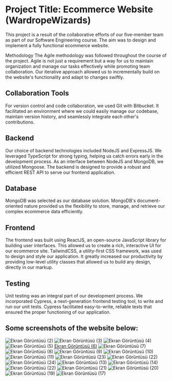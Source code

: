 # Project Title: Ecommerce Website (WardropeWizards)
This project is a result of the collaborative efforts of our five-member team as part of our Software Engineering course. The aim was to design and implement a fully functional ecommerce website.

Methodology
The Agile methodology was followed throughout the course of the project. Agile is not just a requirement but a way for us to maintain organization and manage our tasks effectively while promoting team collaboration. Our iterative approach allowed us to incrementally build on the website's functionality and adapt to changes swiftly.

## Collaboration Tools
For version control and code collaboration, we used Git with Bitbucket. It facilitated an environment where we could easily manage our codebase, maintain version history, and seamlessly integrate each other's contributions.

## Backend
Our choice of backend technologies included NodeJS and ExpressJS. We leveraged TypeScript for strong typing, helping us catch errors early in the development process. As an interface between NodeJS and MongoDB, we utilized Mongoose. The backend is designed to provide a robust and efficient REST API to serve our frontend application.

## Database
MongoDB was selected as our database solution. MongoDB's document-oriented nature provided us the flexibility to store, manage, and retrieve our complex ecommerce data efficiently.

## Frontend
The frontend was built using ReactJS, an open-source JavaScript library for building user interfaces. This allowed us to create a rich, interactive UI for our ecommerce site. TailwindCSS, a utility-first CSS framework, was used to design and style our application. It greatly increased our productivity by providing low-level utility classes that allowed us to build any design, directly in our markup.

## Testing
Unit testing was an integral part of our development process. We incorporated Cypress, a next-generation frontend testing tool, to write and run our unit tests. Cypress facilitated easy-to-write, reliable tests that ensured the proper functioning of our application.

## Some screenshots of the website below:

![Ekran Görüntüsü (2)](https://github.com/hasanberkay4/WardrobeWizards-CS308/assets/67153015/9d628f8a-5b1e-4fdd-80c0-cadcdf65f87e)
![Ekran Görüntüsü (3)](https://github.com/hasanberkay4/WardrobeWizards-CS308/assets/67153015/0b749da0-d9de-4a4d-bb2f-e3b7c3062b12)
![Ekran Görüntüsü (4)](https://github.com/hasanberkay4/WardrobeWizards-CS308/assets/67153015/31234af5-33a3-48dd-9281-413ec97156e0)
![Ekran Görüntüsü (5)](https://github.com/hasanberkay4/WardrobeWizards-CS308/assets/67153015/c5903221-46a9-48fb-857d-bf6082af3fb7)
[Ekran Görüntüsü (6)](https://github.com/hasanberkay4/WardrobeWizards-CS308/assets/67153015/8676124b-f0d3-4b91-a69d-921b8754349a)
![Ekran Görüntüsü (7)](https://github.com/hasanberkay4/WardrobeWizards-CS308/assets/67153015/e136869c-d6b5-4287-816b-66892d08920e)
![Ekran Görüntüsü (8)](https://github.com/hasanberkay4/WardrobeWizards-CS308/assets/67153015/3bfbee8e-12d7-4fa3-937d-0ab86c22dd6a)
![Ekran Görüntüsü (9)](https://github.com/hasanberkay4/WardrobeWizards-CS308/assets/67153015/5d436cc9-a778-46e6-9b46-2d63782a4b35)
![Ekran Görüntüsü (10)](https://github.com/hasanberkay4/WardrobeWizards-CS308/assets/67153015/90d61b1c-74b9-4ff0-b6f6-13865f654e7e)
![Ekran Görüntüsü (11)](https://github.com/hasanberkay4/WardrobeWizards-CS308/assets/67153015/e51d5b93-d80a-4c40-8495-7bec09536b81)
![Ekran Görüntüsü (23)](https://github.com/hasanberkay4/WardrobeWizards-CS308/assets/67153015/8478904d-6775-4ea9-b8d6-283af3c7003b)
![Ekran Görüntüsü (22)](https://github.com/hasanberkay4/WardrobeWizards-CS308/assets/67153015/63dc01bc-5a2c-4115-a296-88fd6ec27744)
![Ekran Görüntüsü (24)](https://github.com/hasanberkay4/WardrobeWizards-CS308/assets/67153015/060e9b74-10ff-4a3e-a960-91a4476a0250)
![Ekran Görüntüsü (13)](https://github.com/hasanberkay4/WardrobeWizards-CS308/assets/67153015/aefbcd54-9021-48ef-8dd4-f246aa380301)
![Ekran Görüntüsü (14)](https://github.com/hasanberkay4/WardrobeWizards-CS308/assets/67153015/e7a5ccd8-f353-4a08-8e64-90cf00648526)
![Ekran Görüntüsü (22)](https://github.com/hasanberkay4/WardrobeWizards-CS308/assets/67153015/0c120726-d40b-42d7-92a8-6c87f4d17039)
![Ekran Görüntüsü (21)](https://github.com/hasanberkay4/WardrobeWizards-CS308/assets/67153015/0ac34651-58f7-4be7-b4a2-776e840f70c1)
![Ekran Görüntüsü (20)](https://github.com/hasanberkay4/WardrobeWizards-CS308/assets/67153015/ba92c0cb-0d8b-4970-9164-82660406a3a8)
![Ekran Görüntüsü (19)](https://github.com/hasanberkay4/WardrobeWizards-CS308/assets/67153015/acfeff08-d463-4a30-b9f2-64387c55644c)
![Ekran Görüntüsü (17)](https://github.com/hasanberkay4/WardrobeWizards-CS308/assets/67153015/c45902c5-2d9c-45d7-a059-0a73e6ef8c02)
